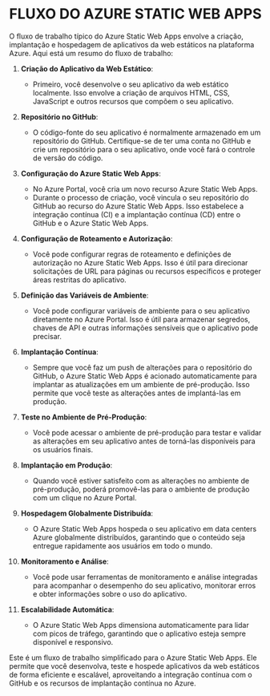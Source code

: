 # FLUXO DO AZURE STATIC WEB APPS
O fluxo de trabalho típico do Azure Static Web Apps envolve a criação, implantação e hospedagem de aplicativos da web estáticos na plataforma Azure. Aqui está um resumo do fluxo de trabalho:

1. **Criação do Aplicativo da Web Estático**:
   - Primeiro, você desenvolve o seu aplicativo da web estático localmente. Isso envolve a criação de arquivos HTML, CSS, JavaScript e outros recursos que compõem o seu aplicativo.

2. **Repositório no GitHub**:
   - O código-fonte do seu aplicativo é normalmente armazenado em um repositório do GitHub. Certifique-se de ter uma conta no GitHub e crie um repositório para o seu aplicativo, onde você fará o controle de versão do código.

3. **Configuração do Azure Static Web Apps**:
   - No Azure Portal, você cria um novo recurso Azure Static Web Apps.
   - Durante o processo de criação, você vincula o seu repositório do GitHub ao recurso do Azure Static Web Apps. Isso estabelece a integração contínua (CI) e a implantação contínua (CD) entre o GitHub e o Azure Static Web Apps.

4. **Configuração de Roteamento e Autorização**:
   - Você pode configurar regras de roteamento e definições de autorização no Azure Static Web Apps. Isso é útil para direcionar solicitações de URL para páginas ou recursos específicos e proteger áreas restritas do aplicativo.

5. **Definição das Variáveis de Ambiente**:
   - Você pode configurar variáveis de ambiente para o seu aplicativo diretamente no Azure Portal. Isso é útil para armazenar segredos, chaves de API e outras informações sensíveis que o aplicativo pode precisar.

6. **Implantação Contínua**:
   - Sempre que você faz um push de alterações para o repositório do GitHub, o Azure Static Web Apps é acionado automaticamente para implantar as atualizações em um ambiente de pré-produção. Isso permite que você teste as alterações antes de implantá-las em produção.

7. **Teste no Ambiente de Pré-Produção**:
   - Você pode acessar o ambiente de pré-produção para testar e validar as alterações em seu aplicativo antes de torná-las disponíveis para os usuários finais.

8. **Implantação em Produção**:
   - Quando você estiver satisfeito com as alterações no ambiente de pré-produção, poderá promovê-las para o ambiente de produção com um clique no Azure Portal.

9. **Hospedagem Globalmente Distribuída**:
   - O Azure Static Web Apps hospeda o seu aplicativo em data centers Azure globalmente distribuídos, garantindo que o conteúdo seja entregue rapidamente aos usuários em todo o mundo.

10. **Monitoramento e Análise**:
    - Você pode usar ferramentas de monitoramento e análise integradas para acompanhar o desempenho do seu aplicativo, monitorar erros e obter informações sobre o uso do aplicativo.

11. **Escalabilidade Automática**:
    - O Azure Static Web Apps dimensiona automaticamente para lidar com picos de tráfego, garantindo que o aplicativo esteja sempre disponível e responsivo.

Este é um fluxo de trabalho simplificado para o Azure Static Web Apps. Ele permite que você desenvolva, teste e hospede aplicativos da web estáticos de forma eficiente e escalável, aproveitando a integração contínua com o GitHub e os recursos de implantação contínua no Azure.